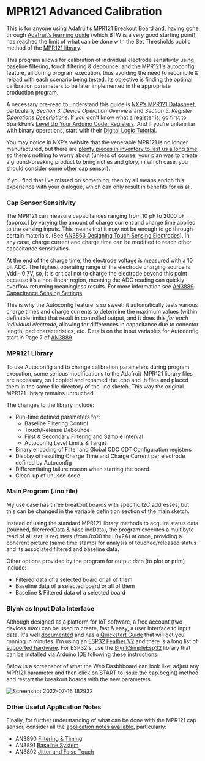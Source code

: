 # MPR121 Advanced Calibration

This is for anyone using [Adafruit’s MPR121 Breakout Board](https://www.adafruit.com/product/1982) and, having gone through [Adafruit’s learning guide](https://learn.adafruit.com/adafruit-mpr121-12-key-capacitive-touch-sensor-breakout-tutorial) (which BTW is a very good starting point), has reached the limit of what can be done with the Set Thresholds public method of the [MPR121 library](https://github.com/adafruit/Adafruit_MPR121).

This program allows for calibration of individual electrode sensitivity using baseline filtering, touch filtering & debounce, and the MPR121's autoconfig feature, all during program execution, thus avoiding the need to recompile & reload with each scenario being tested. Its objective is finding the optimal calibration parameters to be later implemented in the appropriate production program.

A necessary pre-read to understand this guide is [NXP’s MPR121 Datasheet](https://www.nxp.com/docs/en/data-sheet/MPR121.pdf), particularly *Section 3. Device Operation Overview* and *Section 5. Register Operations Descriptions*. If you don’t know what a register is, go first to  SparkFun’s [Level Up Your Arduino Code: Registers](https://www.youtube.com/watch?v=6q1yEb_ukw8). And if you’re unfamiliar with binary operations, start with their [Digital Logic Tutorial]( https://learn.sparkfun.com/tutorials/digital-logic). 

You may notice in NXP’s website that the venerable MPR121 is no longer manufactured, but there are [plenty pieces in inventory to last us a long time]( https://www.arrow.com/en/products/mpr121qr2/resurgent-semiconductor-llc), so there’s nothing to worry about (unless of course, your plan was to create a ground-breaking product to bring riches and glory, in which case, you should consider some other cap sensor).

If you find that I’ve missed on something, then by all means enrich this experience with your dialogue, which can only result in benefits for us all.

### Cap Sensor Sensitivity ###
The MPR121 can measure capacitances ranging from 10 pF to 2000 pF (approx.) by varying the amount of charge current and charge time applied to the sensing inputs. This means that it may not be enough to go through certain materials. (See [AN3863 Designing Touch Sensing Electrodes](https://www.nxp.com/docs/en/application-note/AN3863.pdf)). In any case, charge current and charge time can be modified to reach other capacitance sensitivities.

At the end of the charge time, the electrode voltage is measured with a 10 bit ADC. The highest operating range of the electrode charging source is Vdd - 0.7V, so, it is critical not to charge the electrode beyond this point because it’s a non-linear region, meaning the ADC reading can quickly overflow returning meaningless results. For more information see [AN3889 Capacitance Sensing Settings](https://www.nxp.com/docs/en/application-note/AN3889.pdf).

This is why the Autoconfig feature is so sweet: it automatically tests various charge times and charge currents to determine the maximum values (within definable limits) that result in controlled output, and it does this *for each individual electrode*, allowing for differences in capacitance due to conector length, pad characteristics, etc.  Details on the input variables for Autoconfig start in Page 7 of [AN3889](https://www.nxp.com/docs/en/application-note/AN3889.pdf).

### MPR121 Library ###
To use Autoconfig and to change calibration parameters during program execution, some serious modifications to the Adafruit_MPR121 library files are necessary, so I copied and renamed the .cpp and .h files and placed them in the same file directory of the .ino sketch. This way the original MPR121 library remains untouched.

The changes to the library include:
* Run-time defined parameters for:
  * Baseline Filtering Control
  * Touch/Release Debounce
  * First & Secondary Filtering and Sample Interval
  * Autoconfig Level Limits & Target
* Binary encoding of Filter and Global CDC CDT Configuration registers
* Display of resulting Charge Time and Charge Current per electrode defined by Autoconfig
* Differentiating failure reason when starting the board
* Clean-up of unused code

### Main Program (.ino file) ###
My use case has three breakout boards with specific I2C addresses, but this can be changed in the variable definition section of the main sketch.

Instead of using the standard MPR121 library methods to acquire status data (touched, filereredData & baselineData), the program executes a multibyte read of all status registers (from 0x00 thru 0x2A) at once, providing a coherent picture (same time stamp) for analysis of touched/released status and its associated filtered and baseline data.

Other options provided by the program for output data (to plot or print) include:
* Filtered data of a selected board or all of them
* Baseline data of a selected board or all of them
* Baseline & Filtered data of a selected board

### Blynk as Input Data Interface ###
Although designed as a platform for IoT software, a free account (two devices max) can be used to create, fast & easy, a user interface to input data. It's well [documented](https://docs.blynk.io/en/) and has a [Quickstart Guide](https://docs.blynk.io/en/getting-started/what-do-i-need-to-blynk) that will get you running in minutes. I'm using an [ESP32 Feather V2](https://www.adafruit.com/product/5400) and there is a long list of [supported hardware](https://github.com/blynkkk/blynkkk.github.io/blob/master/SupportedHardware.md). For ESP32's, use the [BlynkSimpleEsp32](https://github.com/blynkkk/blynk-library/blob/888a81dd84ec8bab19d8652654d03c58aa12646b/src/BlynkSimpleEsp32.h) library that can be installed via Arduino IDE following [these instructions](https://docs.blynk.io/en/blynk.edgent-firmware-api/installation/what-do-i-need-to-blynk).

Below is a screenshot of what the Web Dasbhboard can look like: adjust any MPR121 parameter and then click on START to issue the cap.begin() method and restart the breakout boards with the new parameters.

![Screenshot 2022-07-16 182932](https://user-images.githubusercontent.com/33431200/179375026-d2b4b2d4-7a97-4b32-a04d-ed7c14d7b3f9.jpg)


### Other Useful Application Notes ###
Finally, for further understanding of what can be done with the MPR121 cap sensor, consider all the [application notes available](https://www.nxp.com/products/no-longer-manufactured/proximity-capacitive-touch-sensor-controller:MPR121), particularly:
* AN3890 [Filtering & Timing](https://www.nxp.com/docs/en/application-note/AN3890.pdf)
* AN3891 [Baseline System](https://www.nxp.com/docs/en/application-note/AN3891.pdf)
* AN3892 [Jitter and False Touch](https://www.nxp.com/docs/en/application-note/AN3892.pdf)


